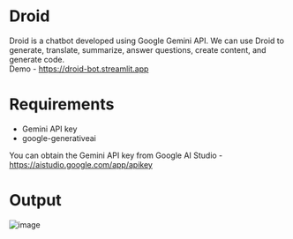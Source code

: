 # Droid

Droid is a chatbot developed using Google Gemini API. We can use Droid to generate, translate, summarize, answer questions, create content, and generate code.
<br> Demo - https://droid-bot.streamlit.app

# Requirements
- Gemini API key
- google-generativeai

You can obtain the Gemini API key from Google AI Studio - https://aistudio.google.com/app/apikey

# Output
![image](https://github.com/ellow0rld/Chatbot/assets/116413038/d010c2fb-90d3-4d12-84f2-0c5882975eea)
